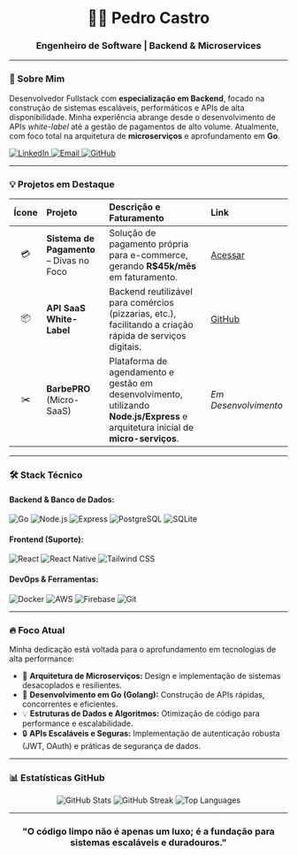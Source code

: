 <h1 align="center">👨‍💻 Pedro Castro</h1>
<h3 align="center">
  Engenheiro de Software | Backend & Microservices
</h3>

---

### 🚀 Sobre Mim
Desenvolvedor Fullstack com **especialização em Backend**, focado na construção de sistemas escaláveis, performáticos e APIs de alta disponibilidade. Minha experiência abrange desde o desenvolvimento de APIs *white-label* até a gestão de pagamentos de alto volume. Atualmente, com foco total na arquitetura de **microserviços** e aprofundamento em **Go**.

<p align="left">
  <a href="https://www.linkedin.com/in/pedro-castro-backend/" target="_blank">
    <img src="https://img.shields.io/badge/LinkedIn-0077B5?style=for-the-badge&logo=linkedin&logoColor=white" alt="LinkedIn">
  </a>
  <a href="mailto:pcastro9876@gmail.com">
    <img src="https://img.shields.io/badge/Email-D14836?style=for-the-badge&logo=gmail&logoColor=white" alt="Email">
  </a>
  <a href="https://github.com/DevPedro77">
    <img src="https://img.shields.io/badge/GitHub-100000?style=for-the-badge&logo=github&logoColor=white" alt="GitHub">
  </a>
</p>

---

### 💡 Projetos em Destaque
| Ícone | Projeto | Descrição e Faturamento | Link |
| :---: | :--- | :--- | :--- |
| 💳 | **Sistema de Pagamento** – Divas no Foco | Solução de pagamento própria para e-commerce, gerando **R$45k/mês** em faturamento. | [Acessar](https://desafiodivasnofoco.com) |
| 📦 | **API SaaS White-Label** | Backend reutilizável para comércios (pizzarias, etc.), facilitando a criação rápida de serviços digitais. | [GitHub](https://github.com/DevPedro77/backend_comercio) |
| ✂️ | **BarbePRO** (Micro-SaaS) | Plataforma de agendamento e gestão em desenvolvimento, utilizando **Node.js/Express** e arquitetura inicial de **micro-serviços**. | *Em Desenvolvimento* |

---

### 🛠️ Stack Técnico

<h4 align="left">Backend & Banco de Dados:</h4>
<p align="left">
  <img src="https://img.shields.io/badge/Go-00ADD8?style=for-the-badge&logo=go&logoColor=white" alt="Go"/>
  <img src="https://img.shields.io/badge/Node.js-339933?style=for-the-badge&logo=nodedotjs&logoColor=white" alt="Node.js"/>
  <img src="https://img.shields.io/badge/Express.js-000000?style=for-the-badge&logo=express&logoColor=white" alt="Express"/>
  <img src="https://img.shields.io/badge/PostgreSQL-4169E1?style=for-the-badge&logo=postgresql&logoColor=white" alt="PostgreSQL"/>
  <img src="https://img.shields.io/badge/SQLite-003B57?style=for-the-badge&logo=sqlite&logoColor=white" alt="SQLite"/>
</p>

<h4 align="left">Frontend (Suporte):</h4>
<p align="left">
  <img src="https://img.shields.io/badge/React-61DAFB?style=for-the-badge&logo=react&logoColor=black" alt="React"/>
  <img src="https://img.shields.io/badge/React_Native-61DAFB?style=for-the-badge&logo=react&logoColor=black" alt="React Native"/>
  <img src="https://img.shields.io/badge/Tailwind_CSS-06B6D4?style=for-the-badge&logo=tailwindcss&logoColor=white" alt="Tailwind CSS"/>
</p>

<h4 align="left">DevOps & Ferramentas:</h4>
<p align="left">
  <img src="https://img.shields.io/badge/Docker-2496ED?style=for-the-badge&logo=docker&logoColor=white" alt="Docker"/>
  <img src="https://img.shields.io/badge/AWS-232F3E?style=for-the-badge&logo=amazon-aws&logoColor=white" alt="AWS"/>
  <img src="https://img.shields.io/badge/Firebase-FFCA28?style=for-the-badge&logo=firebase&logoColor=black" alt="Firebase"/>
  <img src="https://img.shields.io/badge/Git-F05032?style=for-the-badge&logo=git&logoColor=white" alt="Git"/>
</p>

---

### 🔥 Foco Atual

Minha dedicação está voltada para o aprofundamento em tecnologias de alta performance:

- 🧠 **Arquitetura de Microserviços:** Design e implementação de sistemas desacoplados e resilientes.
- 🐹 **Desenvolvimento em Go (Golang):** Construção de APIs rápidas, concorrentes e eficientes.
- 💡 **Estruturas de Dados e Algoritmos:** Otimização de código para performance e escalabilidade.
- 🔒 **APIs Escaláveis e Seguras:** Implementação de autenticação robusta (JWT, OAuth) e práticas de segurança de dados.

---

### 📊 Estatísticas GitHub

<p align="center">
  <img src="https://github-readme-stats.vercel.app/api?username=devpedro77&show_icons=true&theme=radical&hide_border=true&include_all_commits=true&count_private=true" alt="GitHub Stats" />
  <img src="https://github-readme-streak-stats.herokuapp.com/?user=devpedro77&theme=radical&hide_border=true" alt="GitHub Streak" />
  <img src="https://github-readme-stats.vercel.app/api/top-langs/?username=devpedro77&layout=compact&langs_count=6&theme=radical&hide_border=true" alt="Top Languages" />
</p>

---

<h3 align="center">
  "O código limpo não é apenas um luxo; é a fundação para sistemas escaláveis e duradouros."
</h3>
